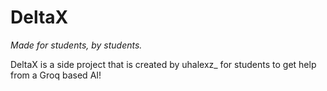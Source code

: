 # DeltaX
_Made for students, by students._

DeltaX is a side project that is created by uhalexz_ for students to get help from a Groq based AI!
